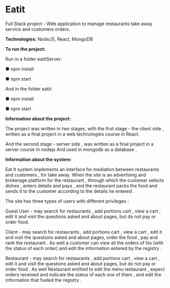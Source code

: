 # Eatit
Full Stack project - Web application to manage restaurants take away service and customers orders.

**Technologies:** NodeJS, React, MongoDB

**To run the project:**

Run in a folder eatitServer:

●       npm install

●       npm start

And in the folder eatit:

●       npm install

●       npm start

**Information about the project:**

The project was written in two stages, with the first stage - the client side , written as a final project in a web technologies course in React.

And the second stage - server side , was written as a final project in a server course In nodejs And used in mongodb as a database .

**Information about the system:**

Eat It system implements an interface for mediation between restaurants and customers , for take away. When the site is an advertising and brokerage platform for the restaurant , through which the customer selects dishes , enters details and pays , and the restaurant packs the food and sends it to the customer according to the details he entered .

The site has three types of users with different privileges :

Guest User  - may search for restaurants , add portions cart , view a cart , edit it and visit the questions asked and about pages, but do not pay or order food.

Client - may search for restaurants , add portions cart , view a cart , edit it and visit the questions asked and about pages, order the food , pay and rank the restaurant . As well a customer can view all the orders of his (with the status of each order) and edit the information entered by the registry .

Restaurant - may search for restaurants , add portions cart , view a cart , edit it and visit the questions asked and about pages, but do not pay or order food . As well Restaurant entitled to edit the menu restaurant , expect orders received and indicate the status of each one of them , and edit the information that fueled the registry .

